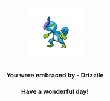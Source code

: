 <p align="center">
    <img src="https://raw.githubusercontent.com/PokeAPI/sprites/master/sprites/pokemon/817.png" width="150" height="150">
</p>
<h3 align="center">You were embraced by - <b>Drizzile</b></h3>
<h3 align="center">Have a wonderful day!</h3>
